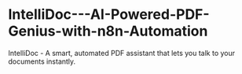 # IntelliDoc---AI-Powered-PDF-Genius-with-n8n-Automation
IntelliDoc - A smart, automated PDF assistant that lets you talk to your documents instantly.
